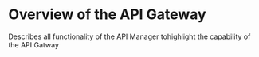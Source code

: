 # Overview of the API Gateway

Describes all functionality of the API Manager tohighlight the capability of the API Gatway
